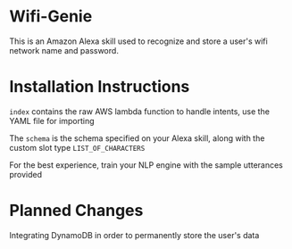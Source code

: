 # Wifi-Genie
This is an Amazon Alexa skill used to recognize and store a user's wifi network name and password.

# Installation Instructions
`index` contains the raw AWS lambda function to handle intents, use the YAML file for importing

The `schema` is the schema specified on your Alexa skill, along with the custom slot type `LIST_OF_CHARACTERS`

For the best experience, train your NLP engine with the sample utterances provided

# Planned Changes
Integrating DynamoDB in order to permanently store the user's data
